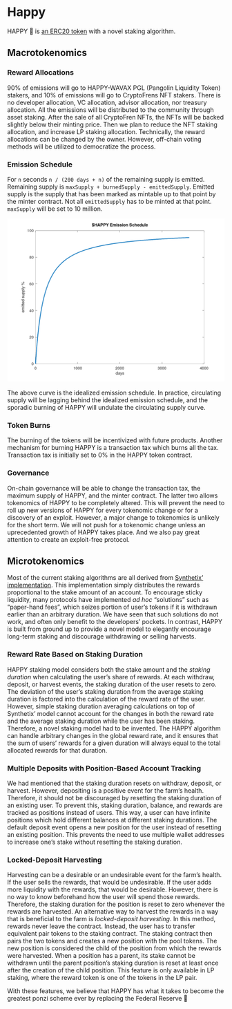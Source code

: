 # Happy

HAPPY 🐸 is [an ERC20 token](https://eips.ethereum.org/EIPS/eip-20) with a novel staking algorithm.

## Macrotokenomics

### Reward Allocations

90% of emissions will go to HAPPY-WAVAX PGL (Pangolin Liquidity Token) stakers, and
10% of emissions will go to CryptoFrens NFT stakers. There is no developer allocation,
VC allocation, advisor allocation, nor treasury allocation. All the emissions will be
distributed to the community through asset staking. After the sale of all CryptoFren
NFTs, the NFTs will be backed slightly below their minting price. Then we plan to
reduce the NFT staking allocation, and increase LP staking allocation. Technically,
the reward allocations can be changed by the owner. However, off-chain voting methods
will be utilized to democratize the process.

### Emission Schedule

For `n` seconds `n / (200 days + n)` of the remaining supply is emitted. Remaining
supply is `maxSupply + burnedSupply - emittedSupply`. Emitted supply is the supply
that has been marked as mintable up to that point by the minter contract. Not all
`emittedSupply` has to be minted at that point. `maxSupply` will be set to 10 million.

![Emission Schedule](images/happy-emission.png "Ideal emission schedule")

The above curve is the idealized emission schedule. In practice, circulating supply
will be lagging behind the idealized emission schedule, and the sporadic burning of
HAPPY will undulate the circulating supply curve.

### Token Burns

The burning of the tokens will be incentivized with future products. Another mechanism
for burning HAPPY is a transaction tax which burns all the tax. Transaction tax is
initially set to 0% in the HAPPY token contract.

### Governance

On-chain governance will be able to change the transaction tax, the maximum supply
of HAPPY, and the minter contract. The latter two allows tokenomics of HAPPY to be
completely altered. This will prevent the need to roll up new versions of HAPPY for
every tokenomic change or for a discovery of an exploit. However, a major change to
tokenomics is unlikely for the short term. We will not push for a tokenomic change
unless an uprecedented growth of HAPPY takes place. And we also pay great attention to
create an exploit-free protocol.

## Microtokenomics

Most of the current staking algorithms are all derived from [Synthetix’ implementation](https://github.com/Synthetixio/synthetix/blob/v2.54.0/contracts/StakingRewards.sol).
This implementation simply distributes the rewards proportional to the stake amount of
an account. To encourage sticky liquidity, many protocols have implemented *ad hoc*
“solutions” such as “paper-hand fees”, which seizes portion of user’s tokens if it is
withdrawn earlier than an arbitrary duration. We have seen that such solutions do not
work, and often only benefit to the developers’ pockets. In contrast, HAPPY is built
from ground up to provide a novel model to elegantly encourage long-term staking and
discourage withdrawing or selling harvests.

### Reward Rate Based on Staking Duration

HAPPY staking model considers both the stake amount and the *staking duration* when
calculating the user’s share of rewards. At each withdraw, deposit, or harvest events,
the staking duration of the user resets to zero. The deviation of the user’s staking
duration from the average staking duration is factored into the calculation of the
reward rate of the user. However, simple staking duration averaging calculations on
top of Synthetix’ model cannot account for the changes in both the reward rate and
the average staking duration while the user has been staking. Therefore, a novel
staking model had to be invented. The HAPPY algorithm can handle arbitrary changes
in the global reward rate, and it ensures that the sum of users’ rewards for a given
duration will always equal to the total allocated rewards for that duration.

### Multiple Deposits with Position-Based Account Tracking

We had mentioned that the staking duration resets on withdraw, deposit, or harvest.
However, depositing is a positive event for the farm’s health. Therefore, it should
not be discouraged by resetting the staking duration of an existing user. To prevent
this, staking duration, balance, and rewards are tracked as positions instead of
users. This way, a user can have infinite positions which hold different balances at
different staking durations. The default deposit event opens a new position for the
user instead of resetting an existing position. This prevents the need to use multiple
wallet addresses to increase one’s stake without resetting the staking duration.

### Locked-Deposit Harvesting

Harvesting can be a desirable or an undesirable event for the farm’s health. If the
user sells the rewards, that would be undesirable. If the user adds more liquidity
with the rewards, that would be desirable. However, there is no way to know beforehand
how the user will spend those rewards. Therefore, the staking duration for the
position is reset to zero whenever the rewards are harvested. An alternative way
to harvest the rewards in a way that is beneficial to the farm is *locked-deposit harvesting*.
In this method, rewards never leave the contract. Instead, the user has
to transfer equivalent pair tokens to the staking contract. The staking contract then
pairs the two tokens and creates a new position with the pool tokens. The new position
is considered the child of the position from which the rewards were harvested. When
a position has a parent, its stake cannot be withdrawn until the parent position’s
staking duration is reset at least once after the creation of the child position. This
feature is only available in LP staking, where the reward token is one of the tokens
in the LP pair.

With these features, we believe that HAPPY has what it takes to become the greatest
ponzi scheme ever by replacing the Federal Reserve 🤡
